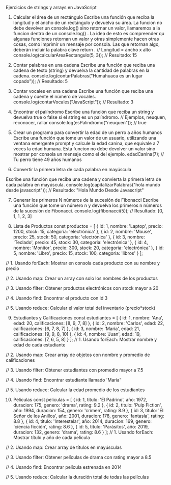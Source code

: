 Ejercicios de strings y arrays en JavaScript

1. Calcular el área de un rectángulo
   Escribe una función que reciba la longitud y el ancho de un rectángulo y devuelva su área.
   La funcion no debe devolver un console.log() sino retornar un valor, llamaremos a la funcion dentro de un
   console.log() .
   La idea de esto es compreender qu algunas funciones retornan un valor y otras simplemente hacen otras cosas, como
   imprimir un mensaje por consola. Las que retornan algo, deberán incluir la palabra clave return .
   // Longitud = ancho x alto
   console.log(calcularAreaRectangulo(5, 3)); // Resultado: 15

2. Contar palabras en una cadena
   Escribe una función que reciba una cadena de texto (string) y devuelva la cantidad de palabras en la cadena.
   console.log(contarPalabras("Humahuaca es un lugar copado")); // Resultado: 5

3. Contar vocales en una cadena
   Escribe una función que reciba una cadena y cuente el número de vocales.
   console.log(contarVocales("JavaScript")); // Resultado: 3

4. Encontrar el palíndromo
   Escribe una función que reciba un string y devuelva true o false si el string es un palíndromo.
   // Ejemplos, neuquen, reconocer, rallar
   console.log(esPalindromo("neuquen")); // true

5. Crear un programa para convertir la edad de un perro a años humanos
   Escribe una función que tome un valor de un usuario, utilizando una ventana emergente prompt y calcule la edad canina,
   que equivale a 7 veces la edad humana.
   Esta funcion no debe devolver un valor sino mostrar por consola un mensaje como el del ejemplo.
   edadCanina(7); // Tu perro tiene 49 años humanos

6. Convertir la primera letra de cada palabra en mayúscula

Escribe una función que reciba una cadena y convierta la primera letra de cada palabra en mayúscula.
console.log(capitalizarPalabras("hola mundo desde javascript")); // Resultado: "Hola Mundo Desde Javascript"

7. Generar los primeros N números de la sucesión de Fibonacci
   Escribe una función que tome un número n y devuelva los primeros n números de la sucesión de Fibonacci.
   console.log(fibonacci(5)); // Resultado: [0, 1, 1, 2, 3]

8. Lista de Productos
   const productos = [
   { id: 1, nombre: 'Laptop', precio: 1200, stock: 15, categoria: 'electrónica' },
   { id: 2, nombre: 'Mouse', precio: 25, stock: 50, categoria: 'electrónica' },
   { id: 3, nombre: 'Teclado', precio: 45, stock: 30, categoria: 'electrónica' },
   { id: 4, nombre: 'Monitor', precio: 300, stock: 20, categoria: 'electrónica' },
   { id: 5, nombre: 'Libro', precio: 15, stock: 100, categoria: 'libros' }
   ];

// 1. Usando forEach: Mostrar en consola cada producto con su nombre y precio

// 2. Usando map: Crear un array con solo los nombres de los productos

// 3. Usando filter: Obtener productos electrónicos con stock mayor a 20

// 4. Usando find: Encontrar el producto con id 3

// 5. Usando reduce: Calcular el valor total del inventario (precio\*stock)

9. Estudiantes y Calificaciones
   const estudiantes = [
   { id: 1, nombre: 'Ana', edad: 20, calificaciones: [8, 9, 7, 8] },
   { id: 2, nombre: 'Carlos', edad: 22, calificaciones: [6, 7, 8, 7] },
   { id: 3, nombre: 'María', edad: 21, calificaciones: [9, 9, 8, 10] },
   { id: 4, nombre: 'Juan', edad: 19, calificaciones: [7, 6, 5, 8] }
   ];
   // 1. Usando forEach: Mostrar nombre y edad de cada estudiante

// 2. Usando map: Crear array de objetos con nombre y promedio de calificaciones

// 3. Usando filter: Obtener estudiantes con promedio mayor a 7.5

// 4. Usando find: Encontrar estudiante llamado 'María'

// 5. Usando reduce: Calcular la edad promedio de los estudiantes

10. Películas
    const peliculas = [
    { id: 1, titulo: 'El Padrino', año: 1972, duracion: 175, genero: 'drama', rating: 9.2 },
    { id: 2, titulo: 'Pulp Fiction', año: 1994, duracion: 154, genero: 'crimen', rating: 8.9 },
    { id: 3, titulo: 'El Señor de los Anillos', año: 2001, duracion: 178, genero: 'fantasía', rating: 8.8 },
    { id: 4, titulo: 'Interestelar', año: 2014, duracion: 169, genero: 'ciencia ficción', rating: 8.6 },
    { id: 5, titulo: 'Parásitos', año: 2019, duracion: 132, genero: 'drama', rating: 8.6 }
    ];
    // 1. Usando forEach: Mostrar título y año de cada película

// 2. Usando map: Crear array de títulos en mayúsculas

// 3. Usando filter: Obtener películas de drama con rating mayor a 8.5

// 4. Usando find: Encontrar película estrenada en 2014

// 5. Usando reduce: Calcular la duración total de todas las películas
